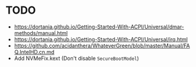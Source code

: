 # TODO

- https://dortania.github.io/Getting-Started-With-ACPI/Universal/dmar-methods/manual.html
- https://dortania.github.io/Getting-Started-With-ACPI/Universal/irq.html
- https://github.com/acidanthera/WhateverGreen/blob/master/Manual/FAQ.IntelHD.cn.md
- Add NVMeFix.kext (Don't disable `SecureBootModel`)
